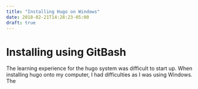 ```yaml
---
title: "Installing Hugo on Windows"
date: 2018-02-21T14:28:23-05:00
draft: true
---
```

# Installing using GitBash

The learning experience for the hugo system was difficult to start up. When installing hugo onto my computer, I had difficulties as I was using Windows. The 